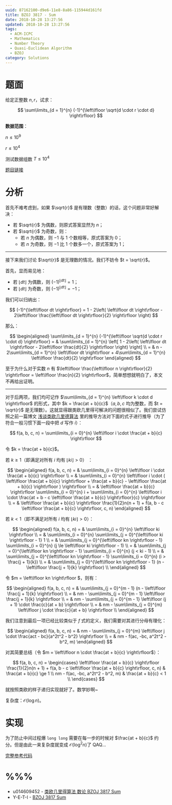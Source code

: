 ```yaml
---
uuid: 87162100-d9e6-11e8-8a86-115944d161fd
title: BZOJ 3817 - Sum
date: 2018-10-28 13:27:56
updated: 2018-10-28 13:27:56
tags:
  - ACM-ICPC
  - Mathematics
  - Number Theory
  - Quasi-Euclidean Algorithm
  - BZOJ
category: Solutions
---
```


# 题面

给定正整数 $n, r$，试求：

$$
\sum\limits_{d = 1}^{n} (-1)^{\left\lfloor \sqrt{d \cdot r \cdot d} \right\rfloor}
$$

**数据范围**：

$n \le 10^9$

$r \le 10^4$

测试数据组数 $T \le 10^4$

[题目链接](https://www.lydsy.com/JudgeOnline/problem.php?id=3817)

# 分析

首先不难考虑到，如果 $\sqrt{r}$ 是有理数（整数）的话，这个问题非常好解决：

- 若 $\sqrt{r}$ 为偶数，则原式答案显然为 $n$；
- 若 $\sqrt{r}$ 为奇数，则：
  - 若 $n$ 为偶数，则 $-1$ 与 $1$ 个数相等，原式答案为 $0$；
  - 若 $n$ 为奇数，则 $-1$ 比 $1$ 个数多一个，原式答案为 $1$；

---

接下来我们讨论 $\sqrt{r}$ 是无理数的情况。我们不妨令 $t = \sqrt{r}$。

首先，显而易见地：

- 若 $\left\lfloor dt \right\rfloor$ 为偶数，则 $(-1)^{\left\lfloor dt \right\rfloor} = 1$；
- 若 $\left\lfloor dt \right\rfloor$ 为奇数，则 $(-1)^{\left\lfloor dt \right\rfloor} = -1$；

我们可以归纳出：

$$
(-1)^{\left\lfloor dt \right\rfloor} = 1 - 2\left( \left\lfloor dt \right\rfloor - 2\left\lfloor \frac{\left\lfloor dt \right\rfloor}{2} \right\rfloor \right)
$$

那么：

$$
\begin{aligned}
\sum\limits_{d = 1}^{n} (-1)^{\left\lfloor \sqrt{d \cdot r \cdot d} \right\rfloor}
= & \sum\limits_{d = 1}^{n} \left[ 1 - 2\left( \left\lfloor dt \right\rfloor - 2\left\lfloor \frac{dt}{2} \right\rfloor \right) \right] \\
= & n - 2\sum\limits_{d = 1}^{n} \left\lfloor dt \right\rfloor + 4\sum\limits_{d = 1}^{n} \left\lfloor \frac{dt}{2} \right\rfloor
\end{aligned}
$$

至于为什么对于实数 $n$ 有 $\left\lfloor \frac{\left\lfloor n \right\rfloor}{2} \right\rfloor = \left\lfloor \frac{n}{2} \right\rfloor$，简单想想就明白了，本文不再给出证明。

---

对于后两项，我们均可记作 $\sum\limits_{d = 1}^{n} \left\lfloor k \cdot d \right\rfloor$ 的形式，其中 $k = \frac{at + b}{c}$（$a, b, c$ 均为整数，而 $t = \sqrt{r}$ 是无理数）。这就显得跟类欧几里得可解决的问题很相似了。我们尝试仿照之前一篇博文 [浅谈类欧几里德算法](https://blog.codgician.pw/2018/10/18/quasi-euclidean-algorithm/) 里的推导方法对下面的式子进行推导（为了符合一般习惯下面一段中把 $d$ 写作 $i$）：

$$
f(a, b, c, n) = \sum\limits_{i = 0}^{n} \left\lfloor i \cdot \frac{at + b}{c} \right\rfloor
$$

令 $k = \frac{at + b}{c}$。

若 $k \ge1$（即满足对所有 $i$ 均有 $\left\lfloor ki \right\rfloor > 0$） ：

$$
\begin{aligned}
f(a, b, c, n) = & \sum\limits_{i = 0}^{n} \left\lfloor i \cdot \frac{at + b}{c} \right\rfloor \\
= & \sum\limits_{i = 0}^{n} \left\lfloor i \cdot ( \left\lfloor \frac{at + b}{c} \right\rfloor + \frac{at + b}{c} - \left\lfloor \frac{at + b}{c} \right\rfloor ) \right\rfloor \\
= & \left\lfloor \frac{at + b}{c} \right\rfloor \sum\limits_{i = 0}^{n} i + \sum\limits_{i = 0}^{n} \left\lfloor i \cdot \frac{at + b - c \left\lfloor \frac{at + b}{c} \right\rfloor}{c} \right\rfloor \\
= & \left\lfloor \frac{at + b}{c} \right\rfloor \frac{1}{2}n(n + 1) + f(a, b - c \left\lfloor \frac{at + b}{c} \right\rfloor, c, n)
\end{aligned}
$$

若 $k < 1$（即不满足对所有 $i$ 均有 $\left\lfloor ki \right\rfloor > 0$）：

$$
\begin{aligned}
f(a, b, c, n) = & \sum\limits_{i = 0}^{n} \left\lfloor ki \right\rfloor \\
= & \sum\limits_{i = 0}^{n} \sum\limits_{j = 0}^{\left\lfloor ki \right\rfloor - 1} 1 \\
= & \sum\limits_{j = 0}^{\left\lfloor kn \right\rfloor - 1} \sum\limits_{i = 0}^{n} (j \le \left\lfloor ki \right\rfloor - 1) \\
= & \sum\limits_{j = 0}^{\left\lfloor kn \right\rfloor - 1} \sum\limits_{i = 0}^{n} (j < ki - 1) \\
= & \sum\limits_{j = 0}^{\left\lfloor kn \right\rfloor - 1} \sum\limits_{i = 0}^{n} (i > \frac{j + 1}{k}) \\
= & \sum\limits_{j = 0}^{\left\lfloor kn \right\rfloor - 1} (n - \left\lfloor \frac{j + 1}{k} \right\rfloor) \\
\end{aligned}
$$

令 $m = \left\lfloor kn \right\rfloor $，则有：

$$
\begin{aligned}
f(a, b, c, n) = & \sum\limits_{j = 0}^{m - 1} (n - \left\lfloor \frac{j + 1}{k} \right\rfloor) \\
= & nm - \sum\limits_{j = 0}^{m - 1} \left\lfloor \frac{j + 1}{k} \right\rfloor \\
= & nm - \sum\limits_{j = 0}^{m - 1} \left\lfloor (j + 1) \cdot \frac{c}{at + b} \right\rfloor \\
= & nm - \sum\limits_{j = 0}^{m} \left\lfloor j \cdot \frac{c}{at + b} \right\rfloor \\
\end{aligned}
$$

我们注意到最后一项已经比较类似于 $f$ 式的定义，我们需要对其进行分母有理化：

$$
\begin{aligned}
f(a, b, c, n) = & nm - \sum\limits_{j = 0}^{m} \left\lfloor j \cdot \frac{act - bc}{a^2t^2 - b^2} \right\rfloor \\
= & nm - f(ac, -bc, a^2t^2 - b^2, m)
\end{aligned}
$$

对其简要总结（令 $m = \left\lfloor n \cdot \frac{at + b}{c} \right\rfloor$）：

$$
f(a, b, c, n) =
\begin{cases}
\left\lfloor \frac{at + b}{c} \right\rfloor \frac{1}{2}n(n + 1) + f(a, b - c \left\lfloor \frac{at + b}{c} \right\rfloor, c, n) & \frac{at + b}{c} \ge 1 \\
nm - f(ac, -bc, a^2t^2 - b^2, m) & \frac{at + b}{c} < 1 \\
\end{cases}
$$

就按照类欧的样子递归实现就好了。数学妙啊~

复杂度：$\mathcal{O}(\log{n})$。

# 实现

为了防止中间过程爆 `long long` 需要在每一步的时候对 $\frac{at + b}{c}$ 约分。但是由此一来复杂度就变成 $\mathcal{O}(\log^2{n})$了 QAQ...

[完整参考代码](https://github.com/codgician/ACM-ICPC/blob/master/BZOJ/3817/quasi_euclidean.cpp)

# %%%

- u014609452 - [类欧几里得算法 数论 BZOJ 3817 Sum](https://blog.csdn.net/u014609452/article/details/52343533)
- Y-E-T-I - [BZOJ 3817 Sum](https://www.cnblogs.com/Y-E-T-I/p/8435828.html)
